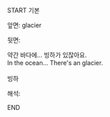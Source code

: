 START
기본

앞면:
glacier


뒷면:
<div><div>약간 바다에... 빙하가 있잖아요.</div></div><div><div>In the ocean... There's an glacier.</div></div><br>빙하<br>


해석:

END
